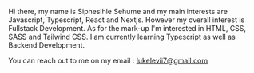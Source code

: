 Hi there, my name is Siphesihle Sehume and my main interests are Javascript, Typescript, React and Nextjs.
However my overall interest is Fullstack Development.
As for the mark-up I'm interested in  HTML, CSS, SASS and Tailwind CSS.
I am currently learning Typescript as well as Backend Development.

You can reach out to me on my email : lukelevii7@gmail.com

